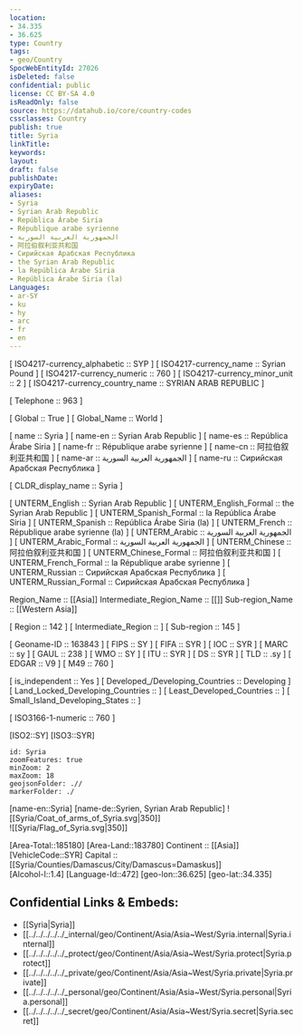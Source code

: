 ```yaml
---
location:
- 34.335
- 36.625
type: Country
tags:
- geo/Country
SpocWebEntityId: 27026
isDeleted: false
confidential: public
license: CC BY-SA 4.0
isReadOnly: false
source: https://datahub.io/core/country-codes
cssclasses: Country
publish: true
title: Syria
linkTitle: 
keywords: 
layout: 
draft: false
publishDate: 
expiryDate: 
aliases:
- Syria
- Syrian Arab Republic
- República Árabe Siria
- République arabe syrienne
- الجمهورية العربية السورية
- 阿拉伯叙利亚共和国
- Сирийская Арабская Республика
- the Syrian Arab Republic
- la República Árabe Siria
- República Árabe Siria (la)
Languages:
- ar-SY
- ku
- hy
- arc
- fr
- en
---
```



[	ISO4217-currency_alphabetic	 :: SYP ] 
[	ISO4217-currency_name	 :: Syrian Pound ] 
[	ISO4217-currency_numeric	 :: 760 ] 
[	ISO4217-currency_minor_unit	 :: 2 ] 
[	ISO4217-currency_country_name	 :: SYRIAN ARAB REPUBLIC ] 

[	Telephone	 :: 963 ] 

[	Global	 :: True ] 
[	Global_Name	 :: World ] 

[	name	 :: Syria ] 
[	name-en	 :: Syrian Arab Republic ] 
[	name-es	 :: República Árabe Siria ] 
[	name-fr	 :: République arabe syrienne ] 
[	name-cn	 :: 阿拉伯叙利亚共和国 ] 
[	name-ar	 :: الجمهورية العربية السورية ] 
[	name-ru	 :: Сирийская Арабская Республика ] 

[	CLDR_display_name	 :: Syria ] 

[	UNTERM_English	 :: Syrian Arab Republic ] 
[	UNTERM_English_Formal	 :: the Syrian Arab Republic ] 
[	UNTERM_Spanish_Formal	 :: la República Árabe Siria ] 
[	UNTERM_Spanish	 :: República Árabe Siria (la) ] 
[	UNTERM_French	 :: République arabe syrienne (la) ] 
[	UNTERM_Arabic	 :: الجمهورية العربية السورية ] 
[	UNTERM_Arabic_Formal	 :: الجمهورية العربية السورية ] 
[	UNTERM_Chinese	 :: 阿拉伯叙利亚共和国 ] 
[	UNTERM_Chinese_Formal	 :: 阿拉伯叙利亚共和国 ] 
[	UNTERM_French_Formal	 :: la République arabe syrienne ] 
[	UNTERM_Russian	 :: Сирийская Арабская Республика ] 
[	UNTERM_Russian_Formal	 :: Сирийская Арабская Республика ] 

Region_Name ::  [[Asia]] 
Intermediate_Region_Name ::  [[]] 
Sub-region_Name ::  [[Western Asia]] 

[	Region	 :: 142 ] 
[	Intermediate_Region	 ::  ] 
[	Sub-region	 :: 145 ] 

[	Geoname-ID	 :: 163843 ] 
[	FIPS	 :: SY ] 
[	FIFA	 :: SYR ] 
[	IOC	 :: SYR ] 
[	MARC	 :: sy ] 
[	GAUL	 :: 238 ] 
[	WMO	 :: SY ] 
[	ITU	 :: SYR ] 
[	DS	 :: SYR ] 
[	TLD	 :: .sy ] 
[	EDGAR	 :: V9 ] 
[	M49	 :: 760 ] 

[	is_independent	 :: Yes ] 
[	Developed_/Developing_Countries	 :: Developing ] 
[	Land_Locked_Developing_Countries	 ::  ] 
[	Least_Developed_Countries	 ::  ] 
[	Small_Island_Developing_States	 ::  ] 

[	ISO3166-1-numeric	 :: 760 ] 



[ISO2::SY] 
[ISO3::SYR] 
```leaflet
id: Syria
zoomFeatures: true 
minZoom: 2 
maxZoom: 18
geojsonFolder: .// 
markerFolder: ./
```

[name-en::Syria] 
[name-de::Syrien, Syrian Arab Republic] 
![[Syria/Coat_of_arms_of_Syria.svg|350]]  
![[Syria/Flag_of_Syria.svg|350]]  

[Area-Total::185180] 
[Area-Land::183780] 
Continent :: [[Asia]]  
[VehicleCode::SYR] 
Capital :: [[Syria/Counties/Damascus/City/Damascus=Damaskus]]  
[Alcohol-l::1.4] 
[Language-Id::472] 
[geo-lon::36.625] 
[geo-lat::34.335] 



## Confidential Links & Embeds: 
- [[Syria|Syria]]  
- [[../../../../../_internal/geo/Continent/Asia/Asia~West/Syria.internal|Syria.internal]]  
- [[../../../../../_protect/geo/Continent/Asia/Asia~West/Syria.protect|Syria.protect]] 
- [[../../../../../_private/geo/Continent/Asia/Asia~West/Syria.private|Syria.private]] 
- [[../../../../../_personal/geo/Continent/Asia/Asia~West/Syria.personal|Syria.personal]] 
- [[../../../../../_secret/geo/Continent/Asia/Asia~West/Syria.secret|Syria.secret]] 
